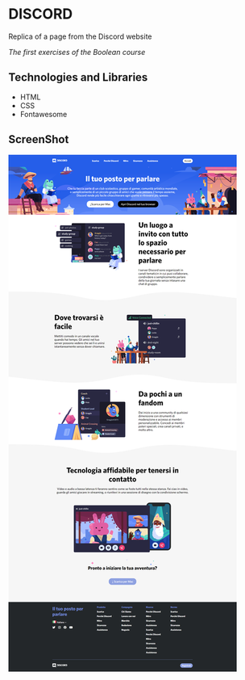 # DISCORD

Replica of a page from the Discord website

_The first exercises of the Boolean course_

## Technologies and Libraries

- HTML
- CSS
- Fontawesome

## ScreenShot

![Alt text](/img/discord-result.png)
